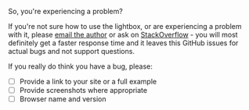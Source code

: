 So, you're experiencing a problem?

If you're not sure how to use the lightbox, or are experiencing a problem with it, please [email the author](mailto:travis@travisaw.com) or ask on [StackOverflow](http://stackoverflow.com/) - you will most definitely get a faster response time and it leaves this GitHub issues for actual bugs and not support questions.

If you really do think you have a bug, please:

- [ ] Provide a link to your site or a full example
- [ ] Provide screenshots where appropriate
- [ ] Browser name and version
